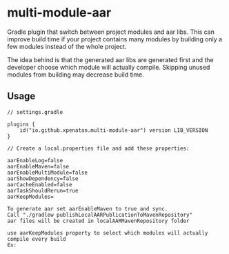 # multi-module-aar

Gradle plugin that switch between project modules and aar libs.
This can improve build time if your project contains many modules by building only a few modules instead of the whole project.

The idea behind is that the generated aar libs are generated first and the developer choose which module will actually compile.
Skipping unused modules from building may decrease build time.

## Usage

```
// settings.gradle

plugins {
    id("io.github.xpenatan.multi-module-aar") version LIB_VERSION
}

// Create a local.properties file and add these properties:

aarEnableLog=false
aarEnableMaven=false
aarEnableMultiModule=false
aarShowDependency=false
aarCacheEnabled=false
aarTaskShouldRerun=true
aarKeepModules=

To generate aar set aarEnableMaven to true and sync. 
Call "./gradlew publishLocalAARPublicationToMavenRepository"
aar files will be created in localAARMavenRepository folder

use aarKeepModules property to select which modules will actually compile every build
Ex: 

```